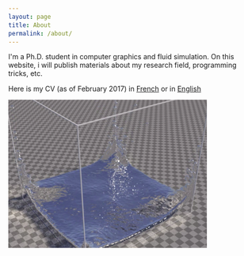 ```yaml
---
layout: page
title: About
permalink: /about/
---
```


I'm a Ph.D. student in computer graphics and fluid simulation. On this website, i will publish materials about my research field, programming tricks, etc.

Here is my CV (as of February 2017) in [French](/files/CV_Francais.pdf) or in [English](/files/CV_English.pdf) 

![splash](/images/splash.png)
